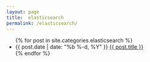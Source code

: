 ```yaml
---
layout: page
title:  elasticsearch
permalink: /elasticsearch/
---
```


<div class="home">
  <ul class="posts">
    {% for post in site.categories.elasticsearch %}
      <li>
        <span class="post-date">{{ post.date | date: "%b %-d, %Y" }}</span>
        <a class="post-link" href="{{ post.url | prepend: site.baseurl }}">{{ post.title }}</a>
      </li>
    {% endfor %}
  </ul>

</div>
